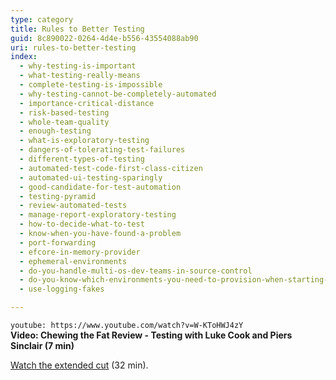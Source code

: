 ```yaml
---
type: category
title: Rules to Better Testing
guid: 8c890022-0264-4d4e-b556-43554088ab90
uri: rules-to-better-testing
index:
  - why-testing-is-important
  - what-testing-really-means
  - complete-testing-is-impossible
  - why-testing-cannot-be-completely-automated
  - importance-critical-distance
  - risk-based-testing
  - whole-team-quality
  - enough-testing
  - what-is-exploratory-testing
  - dangers-of-tolerating-test-failures
  - different-types-of-testing
  - automated-test-code-first-class-citizen
  - automated-ui-testing-sparingly
  - good-candidate-for-test-automation
  - testing-pyramid
  - review-automated-tests
  - manage-report-exploratory-testing
  - how-to-decide-what-to-test
  - know-when-you-have-found-a-problem
  - port-forwarding
  - efcore-in-memory-provider
  - ephemeral-environments
  - do-you-handle-multi-os-dev-teams-in-source-control
  - do-you-know-which-environments-you-need-to-provision-when-starting-a-new-project
  - use-logging-fakes

---
```


`youtube: https://www.youtube.com/watch?v=W-KToHWJ4zY`  
**Video: Chewing the Fat Review - Testing with Luke Cook and Piers Sinclair (7 min)**

[Watch the extended cut](https://www.youtube.com/watch?v=PHrj1GxQp7I) (32 min).
